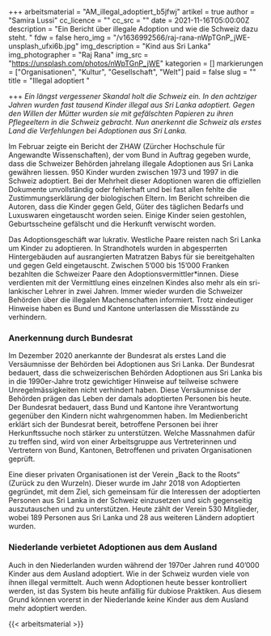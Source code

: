 +++
arbeitsmaterial = "AM_illegal_adoptiert_b5jfwj"
artikel = true
author = "Samira Lussi"
cc_licence = ""
cc_src = ""
date = 2021-11-16T05:00:00Z
description = "Ein Bericht über illegale Adoption und wie die Schweiz dazu steht. "
fdw = false
hero_img = "/v1636992566/raj-rana-nWpTGnP_jWE-unsplash_ufxi6b.jpg"
img_description = "Kind aus Sri Lanka"
img_photographer = "Raj Rana"
img_src = "https://unsplash.com/photos/nWpTGnP_jWE"
kategorien = []
markierungen = ["Organisationen", "Kultur", "Gesellschaft", "Welt"]
paid = false
slug = ""
title = "Illegal adoptiert "

+++
_Ein längst vergessener Skandal holt die Schweiz ein. In den achtziger Jahren wurden fast tausend Kinder illegal aus Sri Lanka adoptiert. Gegen den Willen der Mütter wurden sie mit gefälschten Papieren zu ihren Pflegeeltern in die Schweiz gebracht. Nun anerkennt die Schweiz als erstes Land die Verfehlungen bei Adoptionen aus Sri Lanka._

Im Februar zeigte ein Bericht der ZHAW (Zürcher Hochschule für Angewandte Wissenschaften), der vom Bund in Auftrag gegeben wurde, dass die Schweizer Behörden jahrelang illegale Adoptionen aus Sri Lanka gewähren liessen. 950 Kinder wurden zwischen 1973 und 1997 in die Schweiz adoptiert. Bei der Mehrheit dieser Adoptionen waren die offiziellen Dokumente unvollständig oder fehlerhaft und bei fast allen fehlte die Zustimmungserklärung der biologischen Eltern. Im Bericht schreiben die Autoren, dass die Kinder gegen Geld, Güter des täglichen Bedarfs und Luxuswaren eingetauscht worden seien. Einige Kinder seien gestohlen, Geburtsscheine gefälscht und die Herkunft verwischt worden.

Das Adoptionsgeschäft war lukrativ. Westliche Paare reisten nach Sri Lanka um Kinder zu adoptieren. In Strandhotels wurden in abgesperrten Hintergebäuden auf ausrangierten Matratzen Babys für sie bereitgehalten und gegen Geld eingetauscht. Zwischen 5’000 bis 15’000 Franken bezahlten die Schweizer Paare den Adoptionsvermittler*innen. Diese verdienten mit der Vermittlung eines einzelnen Kindes also mehr als ein sri-lankischer Lehrer in zwei Jahren. Immer wieder wurden die Schweizer Behörden über die illegalen Machenschaften informiert. Trotz eindeutiger Hinweise haben es Bund und Kantone unterlassen die Missstände zu verhindern.

### Anerkennung durch Bundesrat

Im Dezember 2020 anerkannte der Bundesrat als erstes Land die Versäumnisse der Behörden bei Adoptionen aus Sri Lanka. Der Bundesrat bedauert, dass die schweizerischen Behörden Adoptionen aus Sri Lanka bis in die 1990er-Jahre trotz gewichtiger Hinweise auf teilweise schwere Unregelmässigkeiten nicht verhindert haben. Diese Versäumnisse der Behörden prägen das Leben der damals adoptierten Personen bis heute. Der Bundesrat bedauert, dass Bund und Kantone ihre Verantwortung gegenüber den Kindern nicht wahrgenommen haben. Im Medienbericht erklärt sich der Bundesrat bereit, betroffene Personen bei ihrer Herkunftssuche noch stärker zu unterstützen. Welche Massnahmen dafür zu treffen sind, wird von einer Arbeitsgruppe aus Vertreterinnen und Vertretern von Bund, Kantonen, Betroffenen und privaten Organisationen geprüft.

Eine dieser privaten Organisationen ist der Verein „Back to the Roots“ (Zurück zu den Wurzeln). Dieser wurde im Jahr 2018 von Adoptierten gegründet, mit dem Ziel, sich gemeinsam für die Interessen der adoptierten Personen aus Sri Lanka in der Schweiz einzusetzen und sich gegenseitig auszutauschen und zu unterstützen. Heute zählt der Verein 530 Mitglieder, wobei 189 Personen aus Sri Lanka und 28 aus weiteren Ländern adoptiert wurden.

### Niederlande verbietet Adoptionen aus dem Ausland

Auch in den Niederlanden wurden während der 1970er Jahren rund 40’000 Kinder aus dem Ausland adoptiert. Wie in der Schweiz wurden viele von ihnen illegal vermittelt. Auch wenn Adoptionen heute besser kontrolliert werden, ist das System bis heute anfällig für dubiose Praktiken. Aus diesem Grund können vorerst in der Niederlande keine Kinder aus dem Ausland mehr adoptiert werden.




{{< arbeitsmaterial >}}


